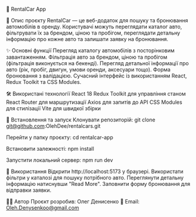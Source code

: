 🚗 RentalCar App

📌 Опис проєкту
RentalCar — це веб-додаток для пошуку та бронювання автомобілів в оренду.
Користувачі можуть переглядати каталог авто, фільтрувати їх за брендом, ціною та пробігом, переглядати детальну інформацію про кожне авто та залишати заявку на бронювання.

✨ Основні функції
Перегляд каталогу автомобілів з посторінковим завантаженням.
Фільтрація авто за брендом, ціною та пробігом (фільтрація виконується на бекенді).
Перегляд детальної інформації про авто (рік, пробіг, двигун, умови оренди, аксесуари тощо).
Форма бронювання з валідацією.
Сучасний інтерфейс із використанням React, Redux Toolkit та CSS Modules.

🛠 Використані технології
React 18
Redux Toolkit для управління станом
React Router для маршрутизації
Axios для запитів до API
CSS Modules для стилізації
Vite для швидкої збірки

🚀 Встановлення та запуск
Клонувати репозиторій:
git clone git@github.com:OlehDee/rentalcars.git

Перейти у папку проєкту:
cd rentalcar-app

Встановити залежності:
npm install

Запустити локальний сервер:
npm run dev

📖 Використання
Відкрити http://localhost:5173 у браузері.
Використати фільтри у каталозі для пошуку потрібного авто.
Переглянути детальну інформацію натиснувши "Read More".
Заповнити форму бронювання для відправки заявки.

👨‍💻 Автор
Проєкт розробив: Олег Денисенко
📧 Email: Oleh.Denysenkoo@gmail.com
